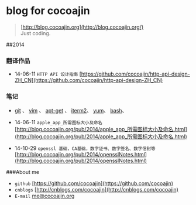 # blog for cocoajin

> [http://blog.cocoajin.org](http://blog.cocoajin.org/)  
> Just coding.

##2014

### 翻译作品

- 14-06-11 `HTTP API 设计指南` [https://github.com/cocoajin/http-api-design-ZH_CN](https://github.com/cocoajin/http-api-design-ZH_CN)

### 笔记

- [git](http://blog.cocoajin.org/pub/2014/git.html)  、 
  [vim](http://blog.cocoajin.org/pub/2014/vim.html) 、 
  [apt-get](http://blog.cocoajin.org/pub/2014/apt-get.html) 、
  [iterm2](http://blog.cocoajin.org/pub/2014/iterm2.html)、
  [yum](http://blog.cocoajin.org/pub/2014/yum-rpm.html)、
  [bash](http://blog.cocoajin.org/pub/2014/bash.html)、




- 14-06-11 `apple_app_所需图标大小及命名` [http://blog.cocoajin.org/pub/2014/apple_app_所需图标大小及命名.html](http://blog.cocoajin.org/pub/2014/apple_app_所需图标大小及命名.html)
- 14-10-29 `openssl 基础，CA基础，数字证书、数字签名、数字信封等` [http://blog.cocoajin.org/pub/2014/opensslNotes.html](http://blog.cocoajin.org/pub/2014/opensslNotes.html)


###About me

- `github` [https://github.com/cocoajin](https://github.com/cocoajin)
- `cnblogs` [http://cnblogs.com/cocoajin](http://cnblogs.com/cocoajin)
- `E-mail` me@cocoajin.org